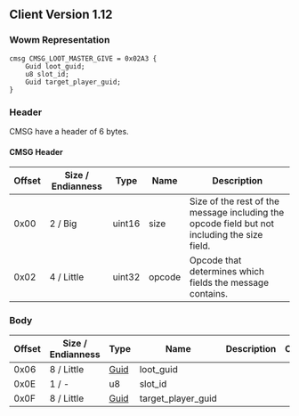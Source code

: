 ## Client Version 1.12

### Wowm Representation
```rust,ignore
cmsg CMSG_LOOT_MASTER_GIVE = 0x02A3 {
    Guid loot_guid;
    u8 slot_id;
    Guid target_player_guid;
}
```
### Header
CMSG have a header of 6 bytes.

#### CMSG Header
| Offset | Size / Endianness | Type   | Name   | Description |
| ------ | ----------------- | ------ | ------ | ----------- |
| 0x00   | 2 / Big           | uint16 | size   | Size of the rest of the message including the opcode field but not including the size field.|
| 0x02   | 4 / Little        | uint32 | opcode | Opcode that determines which fields the message contains.|
### Body
| Offset | Size / Endianness | Type | Name | Description | Comment |
| ------ | ----------------- | ---- | ---- | ----------- | ------- |
| 0x06 | 8 / Little | [Guid](../spec/packed-guid.md) | loot_guid |  |  |
| 0x0E | 1 / - | u8 | slot_id |  |  |
| 0x0F | 8 / Little | [Guid](../spec/packed-guid.md) | target_player_guid |  |  |
